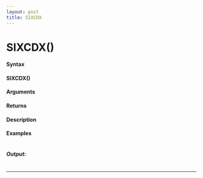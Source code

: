 ```yaml
---
layout: post
title: SIXCDX
---
```


# SIXCDX()


#### Syntax

#### SIXCDX()

#### Arguments

#### Returns

#### Description

#### Examples

```

```

##### Output:

```

```

---
